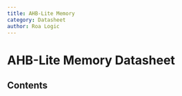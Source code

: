 ```yaml
---
title: AHB-Lite Memory
category: Datasheet
author: Roa Logic
---
```


# AHB-Lite Memory Datasheet

## Contents
